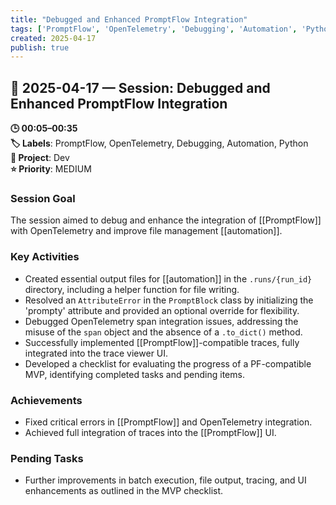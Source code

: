 ```yaml
---
title: "Debugged and Enhanced PromptFlow Integration"
tags: ['PromptFlow', 'OpenTelemetry', 'Debugging', 'Automation', 'Python']
created: 2025-04-17
publish: true
---
```


## 📅 2025-04-17 — Session: Debugged and Enhanced PromptFlow Integration

**🕒 00:05–00:35**  
**🏷️ Labels**: PromptFlow, OpenTelemetry, Debugging, Automation, Python  
**📂 Project**: Dev  
**⭐ Priority**: MEDIUM  


### Session Goal
The session aimed to debug and enhance the integration of [[PromptFlow]] with OpenTelemetry and improve file management [[automation]].

### Key Activities
- Created essential output files for [[automation]] in the `.runs/{run_id}` directory, including a helper function for file writing.
- Resolved an `AttributeError` in the `PromptBlock` class by initializing the 'prompty' attribute and provided an optional override for flexibility.
- Debugged OpenTelemetry span integration issues, addressing the misuse of the `span` object and the absence of a `.to_dict()` method.
- Successfully implemented [[PromptFlow]]-compatible traces, fully integrated into the trace viewer UI.
- Developed a checklist for evaluating the progress of a PF-compatible MVP, identifying completed tasks and pending items.

### Achievements
- Fixed critical errors in [[PromptFlow]] and OpenTelemetry integration.
- Achieved full integration of traces into the [[PromptFlow]] UI.

### Pending Tasks
- Further improvements in batch execution, file output, tracing, and UI enhancements as outlined in the MVP checklist.
